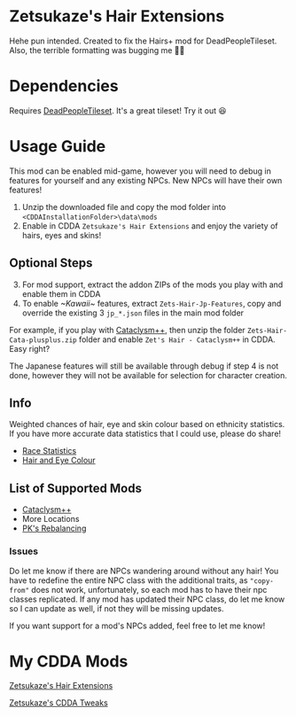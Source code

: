 # Zetsukaze's Hair Extensions
Hehe pun intended. Created to fix the Hairs+ mod for DeadPeopleTileset. Also, the terrible formatting was bugging me :man_shrugging:

# Dependencies
Requires [DeadPeopleTileset](https://github.com/SomeDeadGuy/Cata-MSX-DeadPeopleTileset). It's a great tileset! Try it out :satisfied:

# Usage Guide
This mod can be enabled mid-game, however you will need to debug in features for yourself and any existing NPCs. New NPCs will have their own features!
1. Unzip the downloaded file and copy the mod folder into `<CDDAInstallationFolder>\data\mods`
2. Enable in CDDA `Zetsukaze's Hair Extensions` and enjoy the variety of hairs, eyes and skins!

## Optional Steps
3. For mod support, extract the addon ZIPs of the mods you play with and enable them in CDDA
4. To enable *\~Kawaii\~* features, extract `Zets-Hair-Jp-Features`, copy and override the existing 3 `jp_*.json` files in the main mod folder

For example, if you play with [Cataclysm++](https://github.com/Noctifer-de-Mortem/nocts_cata_mod), then unzip the folder `Zets-Hair-Cata-plusplus.zip` folder and enable `Zet's Hair - Cataclysm++` in CDDA. Easy right?

The Japanese features will still be available through debug if step 4 is not done, however they will not be available for selection for character creation.

## Info
Weighted chances of hair, eye and skin colour based on ethnicity statistics. If you have more accurate data statistics that I could use, please do share!
* [Race Statistics](https://statisticalatlas.com/division/New-England/Race-and-Ethnicity)
* [Hair and Eye Colour](http://www.gnxp.com/blog/2008/12/nlsy-blogging-eye-and-hair-color-of.php)


## List of Supported Mods
* [Cataclysm++](https://github.com/Noctifer-de-Mortem/nocts_cata_mod)
* More Locations
* [PK's Rebalancing](https://github.com/dissociativity/PKs_Rebalancing)

### Issues
Do let me know if there are NPCs wandering around without any hair! You have to redefine the entire NPC class with the additional traits, as `"copy-from"` does not work, unfortunately, so each mod has to have their npc classes replicated. If any mod has updated their NPC class, do let me know so I can update as well, if not they will be missing updates.

If you want support for a mod's NPCs added, feel free to let me know!

# My CDDA Mods
[Zetsukaze's Hair Extensions](https://github.com/Zetsukaze/Zets-Hair-Extensions)

[Zetsukaze's CDDA Tweaks](https://github.com/Zetsukaze/Zets-CDDA-Tweaks)
